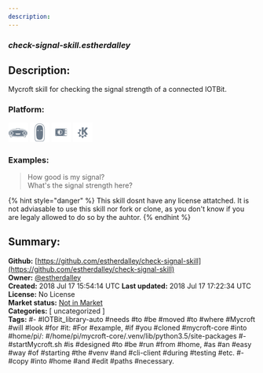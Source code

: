 ```yaml
---
description: 
---
```


### _check-signal-skill.estherdalley_  
## Description:  
Mycroft skill for checking the signal strength of a connected IOTBit.  
  
  
### Platform:  
 ![Mark I](../.gitbook/assets/mark-1-icon.png)  ![Mark II](../.gitbook/assets/mark-2-icon.png)  ![Picroft](../.gitbook/assets/picroft-icon.png)  ![plasmoid](../.gitbook/assets/kde.png)   
### Examples:  
> How good is my signal?  
> What's the signal strength here?  
  
{% hint style="danger" %}
This skill dosnt have any license attatched. It is not adviasable to use this skill nor fork or clone, as you don't know if you are legaly allowed to do so by the auhtor.
{% endhint %}
  
## Summary:  
**Github:** [https://github.com/estherdalley/check-signal-skill](https://github.com/estherdalley/check-signal-skill)  
**Owner:** [@estherdalley](https://github.com/estherdalley)  
**Created:** 2018 Jul 17 15:54:14 UTC  **Last updated:** 2018 Jul 17 17:22:34 UTC  
**License:** No License  
**Market status:** [Not in Market](https://market.mycroft.ai/skill/)  
**Categories:** [ uncategorized ]   
**Tags:** \#- \#IOTBit_library-auto \#needs \#to \#be \#moved \#to \#where \#Mycroft \#will \#look \#for \#it: \#For \#example, \#if \#you \#cloned \#mycroft-core \#into \#home/pi/: \#/home/pi/mycroft-core/.venv/lib/python3.5/site-packages \#- \#startMycroft.sh \#is \#designed \#to \#be \#run \#from \#home, \#as \#an \#easy \#way \#of \#starting \#the \#venv \#and \#cli-client \#during \#testing \#etc. \#- \#copy \#into \#home \#and \#edit \#paths \#necessary.   
